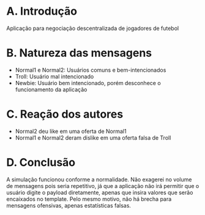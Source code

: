 # A. Introdução
Aplicação para negociação descentralizada de jogadores de futebol

# B. Natureza das mensagens
- Normal1 e Normal2: Usuários comuns e bem-intencionados
- Troll: Usuário mal intencionado
- Newbie: Usuário bem intencionado, porém desconhece o funcionamento da aplicação

# C. Reação dos autores
- Normal2 deu like em uma oferta de Normal1
- Normal1 e Normal2 deram dislike em uma oferta falsa de Troll

# D. Conclusão
A simulação funcionou conforme a normalidade. Não exagerei no volume de mensagens pois seria repetitivo, já que a aplicação não irá permitir que o usuário digite o payload diretamente, apenas que insira valores que serão encaixados no template. Pelo mesmo motivo, não há brecha para mensagens ofensivas, apenas estatísticas falsas.


